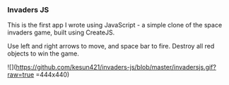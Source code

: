 ### Invaders JS

This is the first app I wrote using JavaScript - a simple clone of the space invaders game, built using CreateJS.

Use left and right arrows to move, and space bar to fire.  Destroy all red objects to win the game.

![](https://github.com/kesun421/invaders-js/blob/master/invadersjs.gif?raw=true =444x440)